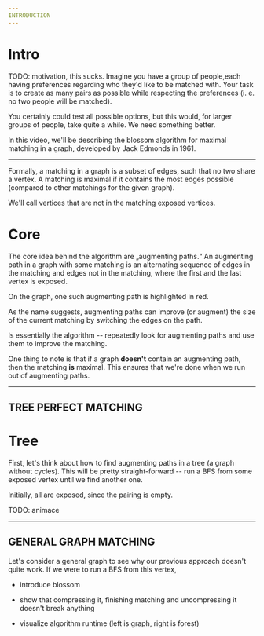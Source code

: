 ```yaml
---
INTRODUCTION
---
```


# Intro
TODO: motivation, this sucks. Imagine you have a group of people,each having preferences regarding who they'd like to be matched with. Your task is to create as many pairs as possible while respecting the preferences (i. e. no two people will be matched).

You certainly could test all possible options, but this would, for larger groups of people, take quite a while. We need something better.

In this video, we'll be describing the blossom algorithm for maximal matching in a graph, developed by Jack Edmonds in 1961.

---

Formally, a matching in a graph is a subset of edges, such that no two share a vertex. A matching is maximal if it contains the most edges possible (compared to other matchings for the given graph).

We'll call vertices that are not in the matching exposed vertices.

# Core
The core idea behind the algorithm are „augmenting paths.“ An augmenting path in a graph with some matching is an alternating sequence of edges in the matching and edges not in the matching, where the first and the last vertex is exposed.

On the graph, one such augmenting path is highlighted in red.

As the name suggests, augmenting paths can improve (or augment) the size of the current matching by switching the edges on the path.

Is essentially the algorithm -- repeatedly look for augmenting paths and use them to improve the matching.

One thing to note is that if a graph **doesn't** contain an augmenting path, then the matching **is** maximal. This ensures that we're done when we run out of augmenting paths.

---
TREE PERFECT MATCHING
---

# Tree
First, let's think about how to find augmenting paths in a tree (a graph without cycles). This will be pretty straight-forward -- run a BFS from some exposed vertex until we find another one.

Initially, all are exposed, since the pairing is empty.

TODO: animace

---
GENERAL GRAPH MATCHING
---

Let's consider a general graph to see why our previous approach doesn't quite work. If we were to run a BFS from this vertex, 

- introduce blossom
- show that compressing it, finishing matching and uncompressing it doesn't break anything

- visualize algorithm runtime (left is graph, right is forest)
